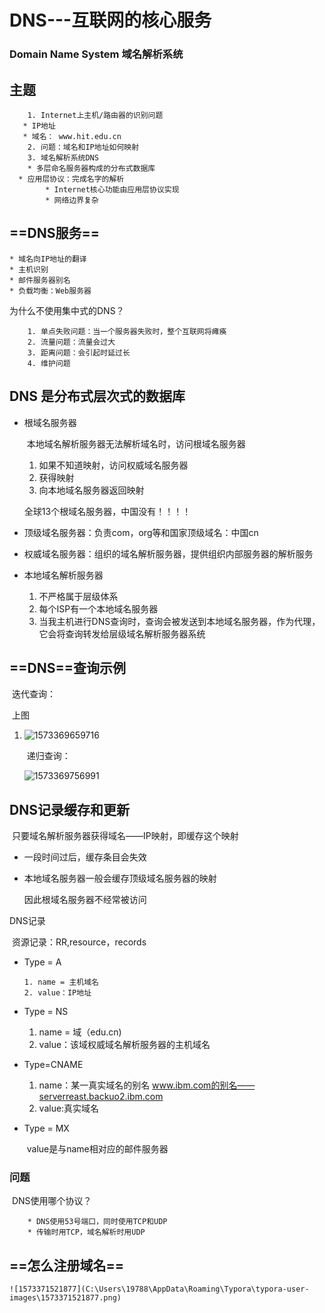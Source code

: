 # DNS---互联网的核心服务

   ### Domain Name System 域名解析系统

  ## 主题

  		1. Internet上主机/路由器的识别问题
       * IP地址
       * 域名： www.hit.edu.cn
		2. 问题：域名和IP地址如何映射
		3. 域名解析系统DNS
     	* 多层命名服务器构成的分布式数据库
      * 应用层协议：完成名字的解析
        	* Internet核心功能由应用层协议实现
        	* 网络边界复杂

## ==DNS服务==

 	* 域名向IP地址的翻译
 	* 主机识别
 	* 邮件服务器别名
 	* 负载均衡：Web服务器



为什么不使用集中式的DNS？

		1. 单点失败问题：当一个服务器失败时，整个互联网将瘫痪
  		2. 流量问题：流量会过大
  		3. 距离问题：会引起时延过长
  		4. 维护问题

## DNS 是分布式层次式的数据库

  * 根域名服务器

    ​	本地域名解析服务器无法解析域名时，访问根域名服务器

    1. 如果不知道映射，访问权威域名服务器
    2. 获得映射
    3. 向本地域名服务器返回映射

    全球13个根域名服务器，中国没有！！！！

* 顶级域名服务器：负责com，org等和国家顶级域名：中国cn

* 权威域名服务器：组织的域名解析服务器，提供组织内部服务器的解析服务

* 本地域名解析服务器

  	1. 不严格属于层级体系
   	2. 每个ISP有一个本地域名服务器
   	3. 当我主机进行DNS查询时，查询会被发送到本地域名服务器，作为代理，它会将查询转发给层级域名解析服务器系统

## ==DNS==查询示例 

​		迭代查询：

​			上图

1. ![1573369659716](C:\Users\19788\AppData\Roaming\Typora\typora-user-images\1573369659716.png )

   ​	递归查询：

   ![1573369756991](C:\Users\19788\AppData\Roaming\Typora\typora-user-images\1573369756991.png)

## DNS记录缓存和更新

​		只要域名解析服务器获得域名——IP映射，即缓存这个映射

   * 一段时间过后，缓存条目会失效

   * 本地域名服务器一般会缓存顶级域名服务器的映射

     因此根域名服务器不经常被访问

DNS记录

​		资源记录：RR,resource，records

  * Type = A

    	1. name = 主机域名
     	2. value：IP地址

* Type = NS

  	1. name = 域（edu.cn)
   	2. value：该域权威域名解析服务器的主机域名

* Type=CNAME

  	1. name：某一真实域名的别名 www.ibm.com的别名——serverreast.backuo2.ibm.com
   	2. value:真实域名

* Type = MX

  ​	value是与name相对应的邮件服务器

### 问题

​	DNS使用哪个协议？

		* DNS使用53号端口，同时使用TCP和UDP
		* 传输时用TCP，域名解析时用UDP

## ==怎么注册域名==

   	![1573371521877](C:\Users\19788\AppData\Roaming\Typora\typora-user-images\1573371521877.png)

